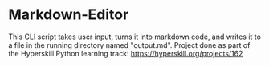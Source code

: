 # Markdown-Editor
This CLI script takes user input, turns it into markdown code, and writes it to a file in the running directory named "output.md".
Project done as part of the Hyperskill Python learning track: https://hyperskill.org/projects/162
